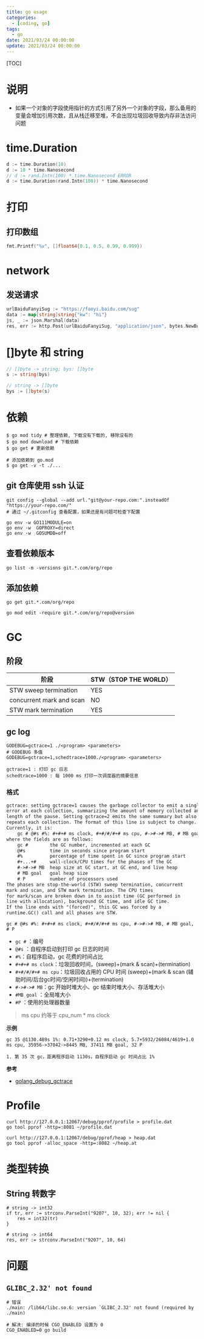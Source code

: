 ```yaml
---
title: go usage
categories: 
  - [coding, go]
tags:
  - go
date: 2021/03/24 00:00:00
update: 2021/03/24 00:00:00
---
```


[TOC]

# 说明

- 如果一个对象的字段使用指针的方式引用了另外一个对象的字段，那么备用的变量会增加引用次数，且从栈迁移至堆，不会出现垃圾回收导致内存非法访问问题

# time.Duration

```go
d := time.Duration(10)
d := 10 * time.Nanosecond
// d := rand.Intn(100) * time.Nanosecond ERROR
d := time.Duration(rand.Intn(100)) * time.Nanosecond
```

# 打印

## 打印数组

```go
fmt.Printf("%v", []float64{0.1, 0.5, 0.99, 0.999})
```

# network

## 发送请求

```go
urlBaiduFanyiSug := "https://fanyi.baidu.com/sug"
data := map[string]string{"kw": "hi"}
js, _ := json.Marshal(data)
res, err := http.Post(urlBaiduFanyiSug, "application/json", bytes.NewBuffer(js))
```

# []byte 和 string

```go
// []byte -> string; bys: []byte
s := string(bys)

// string -> []byte
bys := []byte(s)
```

# 依赖

```shell
$ go mod tidy # 整理依赖, 下载没有下载的, 移除没有的
$ go mod download # 下载依赖
$ go get # 更新依赖

# 添加依赖到 go.mod
$ go get -v -t ./...
```

## git 仓库使用 ssh 认证

```shell
git config --global --add url."git@your-repo.com:".insteadOf "https://your-repo.com/"
# 通过 ~/.gitconfig 查看配置，如果还是有问题可检查下配置

go env -w GO111MODULE=on
go env -w  GOPROXY=direct
go env -w  GOSUMDB=off
```

## 查看依赖版本

```shell
go list -m -versions git.*.com/org/repo
```

## 添加依赖

```shell
go get git.*.com/org/repo

go mod edit -require git.*.com/org/repo@version
```

# GC

## 阶段

| 阶段                     | STW（STOP THE WORLD） |
| ------------------------ | --------------------- |
| STW sweep termination    | YES                   |
| concurrent mark and scan | NO                    |
| STW mark termination     | YES                   |

## gc log

```shell
GODEBUG=gctrace=1 ./<program> <parameters>
# GODEBUG 多值
GODEBUG=gctrace=1,schedtrace=1000./<program> <parameters>

gctrace=1 : 打印 gc 日志
schedtrace=1000 : 每 1000 ms 打印一次调度器的摘要信息
```

### 格式

```html
gctrace: setting gctrace=1 causes the garbage collector to emit a single line to standard
error at each collection, summarizing the amount of memory collected and the
length of the pause. Setting gctrace=2 emits the same summary but also
repeats each collection. The format of this line is subject to change.
Currently, it is:
	gc # @#s #%: #+#+# ms clock, #+#/#/#+# ms cpu, #->#-># MB, # MB goal, # P
where the fields are as follows:
	gc #        the GC number, incremented at each GC
	@#s         time in seconds since program start
	#%          percentage of time spent in GC since program start
	#+...+#     wall-clock/CPU times for the phases of the GC
	#->#-># MB  heap size at GC start, at GC end, and live heap
	# MB goal   goal heap size
	# P         number of processors used
The phases are stop-the-world (STW) sweep termination, concurrent
mark and scan, and STW mark termination. The CPU times
for mark/scan are broken down in to assist time (GC performed in
line with allocation), background GC time, and idle GC time.
If the line ends with "(forced)", this GC was forced by a
runtime.GC() call and all phases are STW.
```

```shell
gc # @#s #%: #+#+# ms clock, #+#/#/#+# ms cpu, #->#-># MB, # MB goal, # P
```

- `gc #` ：编号
- `@#s` ：自程序启动到打印 gc 日志的时间
- `#%`：自程序启动，gc 花费的时间占比
- `#+#+# ms clock`：垃圾回收时间，(sweep)+(mark & scan)+(termination) 
- `#+#/#/#+# ms cpu`：垃圾回收占用的 CPU 时间 (sweep)+(mark & scan (辅助时间/后台gc时间/空闲时间))+(termination) 
- `#->#-># MB`：gc 开始时堆大小、gc 结束时堆大小、存活堆大小
- `#MB goal` ：全局堆大小
- `#P` ：使用的处理器数量

> ms cpu 约等于 cpu_num * ms clock

**示例**

```shell
gc 35 @1130.489s 1%: 0.71+3290+0.12 ms clock, 5.7+5932/26084/4619+1.0 ms cpu, 35956->37042->8445 MB, 37411 MB goal, 32 P

1. 第 35 次 gc，距离程序启动 1130s，自程序启动 gc 时间占比 1%
```

**参考**

- [golang_debug_gctrace](https://zboya.github.io/post/golang_debug_gctrace/)

# Profile

```shell
curl http://127.0.0.1:12067/debug/pprof/profile > profile.dat
go tool pprof -http=:8081 ~/profile.dat

curl http://127.0.0.1:12067/debug/pprof/heap > heap.dat
go tool pprof -alloc_space -http=:8082 ~/heap.at
```

# 类型转换

## String 转数字

```shell
# string -> int32
if tr, err := strconv.ParseInt("9207", 10, 32); err != nil {
	res = int32(tr)
}

# string -> int64
res, err := strconv.ParseInt("9207", 10, 64)
```

# 问题

## `GLIBC_2.32' not found`

```shell
# 错误
./main: /lib64/libc.so.6: version `GLIBC_2.32' not found (required by ./main)

# 解决: 编译的时候 CGO_ENABLED 设置为 0
CGO_ENABLED=0 go build
```

